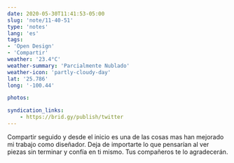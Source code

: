 ```yaml
---
date: 2020-05-30T11:41:53-05:00
slug: 'note/11-40-51'
type: 'notes'
lang: 'es'
tags:
- 'Open Design'
- 'Compartir'
weather: '23.4°C'
weather-summary: 'Parcialmente Nublado'
weather-icon: 'partly-cloudy-day'
lat: '25.786'
long: '-100.44'

photos:

syndication_links:
    - https://brid.gy/publish/twitter
---
```


Compartir seguido y desde el inicio es una de las cosas mas han mejorado mi trabajo como diseñador. Deja de importarte lo que pensarían al ver piezas sin terminar y confía en ti mismo. Tus compañeros te lo agradecerán.  